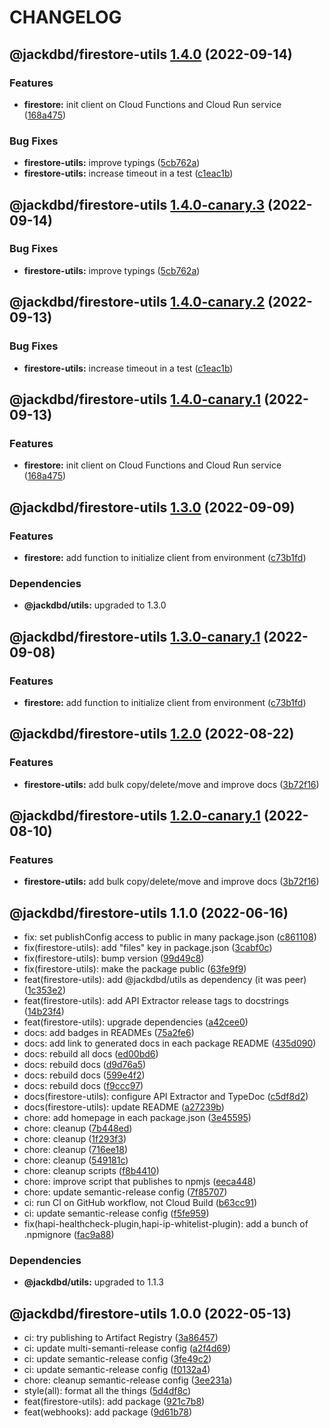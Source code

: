 # CHANGELOG

## @jackdbd/firestore-utils [1.4.0](https://github.com/jackdbd/calderone/compare/@jackdbd/firestore-utils@1.3.0...@jackdbd/firestore-utils@1.4.0) (2022-09-14)


### Features

* **firestore:** init client on Cloud Functions and Cloud Run service ([168a475](https://github.com/jackdbd/calderone/commit/168a475d4294e1111653c64a6bf6e42473ba5753))


### Bug Fixes

* **firestore-utils:** improve typings ([5cb762a](https://github.com/jackdbd/calderone/commit/5cb762ad0aa3353f557c423fd61ad0b85a550fab))
* **firestore-utils:** increase timeout in a test ([c1eac1b](https://github.com/jackdbd/calderone/commit/c1eac1bd076d71ec96659351c4fdaae1d945f2cd))

## @jackdbd/firestore-utils [1.4.0-canary.3](https://github.com/jackdbd/calderone/compare/@jackdbd/firestore-utils@1.4.0-canary.2...@jackdbd/firestore-utils@1.4.0-canary.3) (2022-09-14)


### Bug Fixes

* **firestore-utils:** improve typings ([5cb762a](https://github.com/jackdbd/calderone/commit/5cb762ad0aa3353f557c423fd61ad0b85a550fab))

## @jackdbd/firestore-utils [1.4.0-canary.2](https://github.com/jackdbd/calderone/compare/@jackdbd/firestore-utils@1.4.0-canary.1...@jackdbd/firestore-utils@1.4.0-canary.2) (2022-09-13)


### Bug Fixes

* **firestore-utils:** increase timeout in a test ([c1eac1b](https://github.com/jackdbd/calderone/commit/c1eac1bd076d71ec96659351c4fdaae1d945f2cd))

## @jackdbd/firestore-utils [1.4.0-canary.1](https://github.com/jackdbd/calderone/compare/@jackdbd/firestore-utils@1.3.0...@jackdbd/firestore-utils@1.4.0-canary.1) (2022-09-13)


### Features

* **firestore:** init client on Cloud Functions and Cloud Run service ([168a475](https://github.com/jackdbd/calderone/commit/168a475d4294e1111653c64a6bf6e42473ba5753))

## @jackdbd/firestore-utils [1.3.0](https://github.com/jackdbd/calderone/compare/@jackdbd/firestore-utils@1.2.0...@jackdbd/firestore-utils@1.3.0) (2022-09-09)


### Features

* **firestore:** add function to initialize client from environment ([c73b1fd](https://github.com/jackdbd/calderone/commit/c73b1fd2ce2e59399afa4e8dba844f688c07cdb1))



### Dependencies

* **@jackdbd/utils:** upgraded to 1.3.0

## @jackdbd/firestore-utils [1.3.0-canary.1](https://github.com/jackdbd/calderone/compare/@jackdbd/firestore-utils@1.2.0...@jackdbd/firestore-utils@1.3.0-canary.1) (2022-09-08)


### Features

* **firestore:** add function to initialize client from environment ([c73b1fd](https://github.com/jackdbd/calderone/commit/c73b1fd2ce2e59399afa4e8dba844f688c07cdb1))

## @jackdbd/firestore-utils [1.2.0](https://github.com/jackdbd/calderone/compare/@jackdbd/firestore-utils@1.1.0...@jackdbd/firestore-utils@1.2.0) (2022-08-22)


### Features

* **firestore-utils:** add bulk copy/delete/move and improve docs ([3b72f16](https://github.com/jackdbd/calderone/commit/3b72f16f2a30ce9541bdca80a306d5aae725c18e))

## @jackdbd/firestore-utils [1.2.0-canary.1](https://github.com/jackdbd/calderone/compare/@jackdbd/firestore-utils@1.1.0...@jackdbd/firestore-utils@1.2.0-canary.1) (2022-08-10)


### Features

* **firestore-utils:** add bulk copy/delete/move and improve docs ([3b72f16](https://github.com/jackdbd/calderone/commit/3b72f16f2a30ce9541bdca80a306d5aae725c18e))

## @jackdbd/firestore-utils 1.1.0 (2022-06-16)

* fix: set publishConfig access to public in many package.json ([c861108](https://github.com/jackdbd/calderone/commit/c861108))
* fix(firestore-utils): add "files" key in package.json ([3cabf0c](https://github.com/jackdbd/calderone/commit/3cabf0c))
* fix(firestore-utils): bump version ([99d49c8](https://github.com/jackdbd/calderone/commit/99d49c8))
* fix(firestore-utils): make the package public ([63fe9f9](https://github.com/jackdbd/calderone/commit/63fe9f9))
* feat(firestore-utils): add @jackdbd/utils as dependency (it was peer) ([1c353e2](https://github.com/jackdbd/calderone/commit/1c353e2))
* feat(firestore-utils): add API Extractor release tags to docstrings ([14b23f4](https://github.com/jackdbd/calderone/commit/14b23f4))
* feat(firestore-utils): upgrade dependencies ([a42cee0](https://github.com/jackdbd/calderone/commit/a42cee0))
* docs: add badges in READMEs ([75a2fe6](https://github.com/jackdbd/calderone/commit/75a2fe6))
* docs: add link to generated docs in each package README ([435d090](https://github.com/jackdbd/calderone/commit/435d090))
* docs: rebuild all docs ([ed00bd6](https://github.com/jackdbd/calderone/commit/ed00bd6))
* docs: rebuild docs ([d9d76a5](https://github.com/jackdbd/calderone/commit/d9d76a5))
* docs: rebuild docs ([599e4f2](https://github.com/jackdbd/calderone/commit/599e4f2))
* docs: rebuild docs ([f9ccc97](https://github.com/jackdbd/calderone/commit/f9ccc97))
* docs(firestore-utils): configure API Extractor and TypeDoc ([c5df8d2](https://github.com/jackdbd/calderone/commit/c5df8d2))
* docs(firestore-utils): update README ([a27239b](https://github.com/jackdbd/calderone/commit/a27239b))
* chore: add homepage in each package.json ([3e45595](https://github.com/jackdbd/calderone/commit/3e45595))
* chore: cleanup ([7b448ed](https://github.com/jackdbd/calderone/commit/7b448ed))
* chore: cleanup ([1f293f3](https://github.com/jackdbd/calderone/commit/1f293f3))
* chore: cleanup ([716ee18](https://github.com/jackdbd/calderone/commit/716ee18))
* chore: cleanup ([549181c](https://github.com/jackdbd/calderone/commit/549181c))
* chore: cleanup scripts ([f8b4410](https://github.com/jackdbd/calderone/commit/f8b4410))
* chore: improve script that publishes to npmjs ([eeca448](https://github.com/jackdbd/calderone/commit/eeca448))
* chore: update semantic-release config ([7f85707](https://github.com/jackdbd/calderone/commit/7f85707))
* ci: run CI on GitHub workflow, not Cloud Build ([b63cc91](https://github.com/jackdbd/calderone/commit/b63cc91))
* ci: update semantic-release config ([f5fe959](https://github.com/jackdbd/calderone/commit/f5fe959))
* fix(hapi-healthcheck-plugin,hapi-ip-whitelist-plugin): add a bunch of .npmignore ([fac9a88](https://github.com/jackdbd/calderone/commit/fac9a88))





### Dependencies

* **@jackdbd/utils:** upgraded to 1.1.3

## @jackdbd/firestore-utils 1.0.0 (2022-05-13)

* ci: try publishing to Artifact Registry ([3a86457](https://github.com/jackdbd/calderone/commit/3a86457))
* ci: update multi-semanti-release config ([a2f4d69](https://github.com/jackdbd/calderone/commit/a2f4d69))
* ci: update semantic-release config ([3fe49c2](https://github.com/jackdbd/calderone/commit/3fe49c2))
* ci: update semantic-release config ([f0132a4](https://github.com/jackdbd/calderone/commit/f0132a4))
* chore: cleanup semantic-release config ([3ee231a](https://github.com/jackdbd/calderone/commit/3ee231a))
* style(all): format all the things ([5d4df8c](https://github.com/jackdbd/calderone/commit/5d4df8c))
* feat(firestore-utils): add package ([921c7b8](https://github.com/jackdbd/calderone/commit/921c7b8))
* feat(webhooks): add package ([9d61b78](https://github.com/jackdbd/calderone/commit/9d61b78))

